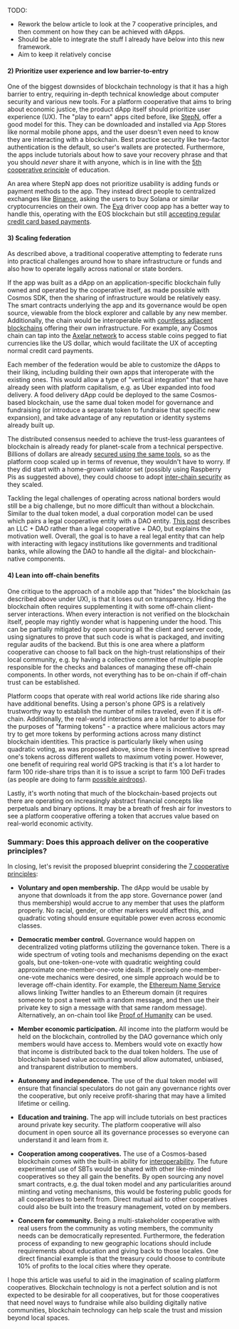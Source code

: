 TODO:
* Rework the below article to look at the 7 cooperative principles, and then comment on how they can be achieved with dApps.
* Should be able to integrate the stuff I already have below into this new framework.
* Aim to keep it relatively concise

#### 2) Prioritize user experience and low barrier-to-entry

One of the biggest downsides of blockchain technology is that it has a high barrier to entry, requiring in-depth technical knowledge about computer security and various new tools. For a platform cooperative that aims to bring about economic justice, the product dApp itself should prioritize user experience (UX). The "play to earn" apps cited before, like [StepN](https://stepn.com/), offer a good model for this. They can be downloaded and installed via App Stores like normal mobile phone apps, and the user doesn't even need to know they are interacting with a blockchain. Best practice security like two-factor authentication is the default, so user's wallets are protected. Furthermore, the apps include tutorials about how to save your recovery phrase and that you should *never* share it with anyone, which is in line with the [5th cooperative principle](https://www.ica.coop/en/cooperatives/cooperative-identity) of education.

An area where StepN app does not prioritize usability is adding funds or payment methods to the app. They instead direct people to centralized exchanges like [Binance](https://www.binance.com/en), asking the users to buy Solana or similar cryptocurrencies on their own. The [Eva](https://eva.coop/) driver coop app has a better way to handle this, operating with the EOS blockchain but still [accepting regular credit card based payments](https://www.youtube.com/watch?v=xlKbF1hhEFA). 

#### 3) Scaling federation

As described above, a traditional cooperative attempting to federate runs into practical challenges around how to share infrastructure or funds and also how to operate legally across national or state borders.

If the app was built as a dApp on an application-specific blockchain fully owned and operated by the cooperative itself, as made possible with Cosmos SDK, then the sharing of infrastructure would be relatively easy. The smart contracts underlying the app and its governance would be open source, viewable from the block explorer and callable by any new member. Additionally, the chain would be interoperable with [countless adjacent blockchains](https://mapofzones.com/) offering their own infrastructure. For example, any Cosmos chain can tap into the [Axelar network](https://axelar.network/) to access stable coins pegged to fiat currencies like the US dollar, which would facilitate the UX of accepting normal credit card payments.

Each member of the federation would be able to customize the dApps to their liking, including building their own apps that interoperate with the existing ones. This would allow a type of "vertical integration" that we have already seen with platform capitalism, e.g. as Uber expanded into food delivery. A food delivery dApp could be deployed to the same Cosmos-based blockchain, use the same dual token model for governance and fundraising (or introduce a separate token to fundraise that specific new expansion), and take advantage of any reputation or identity systems already built up.

The distributed consensus needed to achieve the trust-less guarantees of blockchain is already ready for planet-scale from a technical perspective. Billions of dollars are already [secured using the same tools](https://tendermint.com/security/), so as the platform coop scaled up in terms of revenue, they wouldn't have to worry. If they did start with a home-grown validator set (possibly using Raspberry Pis as suggested above), they could choose to adopt [inter-chain security](https://blog.cosmos.network/interchain-security-is-coming-to-the-cosmos-hub-f144c45fb035) as they scaled.

Tackling the legal challenges of operating across national borders would still be a big challenge, but no more difficult than without a blockchain. Similar to the dual token model, a dual corporation model can be used which pairs a legal cooperative entity with a DAO entity. [This post](https://umamifinance.medium.com/introducing-umami-dao-foundation-umami-labs-llc-a3f92f137198) describes an LLC + DAO rather than a legal cooperative + DAO, but explains the motivation well. Overall, the goal is to have a real legal entity that can help with interacting with legacy institutions like governments and traditional banks, while allowing the DAO to handle all the digital- and blockchain-native components.

#### 4) Lean into off-chain benefits

One critique to the approach of a mobile app that "hides" the blockchain (as described above under UX), is that it loses out on transparency. Hiding the blockchain often requires supplementing it with some off-chain client-server interactions. When every interaction is not verified on the blockchain itself, people may rightly wonder what is happening under the hood. This can be partially mitigated by open sourcing all the client and server code, using signatures to prove that such code is what is packaged, and inviting regular audits of the backend. But this is one area where a platform cooperative can choose to fall back on the high-trust relationships of their local community, e.g. by having a collective committee of multiple people responsible for the checks and balances of managing these off-chain components. In other words, not everything has to be on-chain if off-chain trust can be established.

Platform coops that operate with real world actions like ride sharing also have additional benefits. Using a person's phone GPS is a relatively trustworthy way to establish the number of miles traveled, even if it is off-chain. Additionally, the real-world interactions are a lot harder to abuse for the purposes of "farming tokens" - a practice where malicious actors may try to get more tokens by performing actions across many distinct blockchain identities. This practice is particularly likely when using quadratic voting, as was proposed above, since there is incentive to spread one's tokens across different wallets to maximum voting power. However, one benefit of requiring real world GPS tracking is that it's a lot harder to farm 100 ride-share trips than it is to issue a script to farm 100 DeFi trades (as people are doing to farm [possible airdrops](https://twitter.com/milesdeutscher/status/1584518035142217730)).

Lastly, it's worth noting that much of the blockchain-based projects out there are operating on increasingly abstract financial concepts like perpetuals and binary options. It may be a breath of fresh air for investors to see a platform cooperative offering a token that accrues value based on real-world economic activity.

### Summary: Does this approach deliver on the cooperative principles?

In closing, let's revisit the proposed blueprint considering the [7 cooperative principles](https://www.ica.coop/en/cooperatives/cooperative-identity):

* **Voluntary and open membership.** The dApp would be usable by anyone that downloads it from the app store. Governance power (and thus membership) would accrue to any member that uses the platform properly. No racial, gender, or other markers would affect this, and quadratic voting should ensure equitable power even across economic classes.
  
* **Democratic member control.** Governance would happen on decentralized voting platforms utilizing the governance token. There is a wide spectrum of voting tools and mechanisms depending on the exact goals, but one-token-one-vote with quadratic weighting could approximate one-member-one-vote ideals. If precisely one-member-one-vote mechanics were desired, one simple approach would be to leverage off-chain identity. For example, the [Ethereum Name Service](https://docs.ens.domains/) allows linking Twitter handles to an Ethereum domain (it requires someone to post a tweet with a random message, and then use their private key to sign a message with that same random message). Alternatively, an on-chain tool like [Proof of Humanity](https://www.proofofhumanity.id/) can be used.
  
* **Member economic participation.** All income into the platform would be held on the blockchain, controlled by the DAO governance which only members would have access to. Members would vote on exactly how that income is distributed back to the dual token holders. The use of blockchain based value accounting would allow automated, unbiased, and transparent distribution to members.
  
* **Autonomy and independence.** The use of the dual token model will ensure that financial speculators do not gain any governance rights over the cooperative, but only receive profit-sharing that may have a limited lifetime or ceiling. 
  
* **Education and training.** The app will include tutorials on best practices around private key security. The platform cooperative will also document in open source all its governance processes so everyone can understand it and learn from it.
  
* **Cooperation among cooperatives.** The use of a Cosmos-based blockchain comes with the built-in ability for [interoperability](https://ibcprotocol.org/). The future experimental use of SBTs would be shared with other like-minded cooperatives so they all gain the benefits. By open sourcing any novel smart contracts, e.g. the dual token model and any particularities around minting and voting mechanisms, this would be fostering public goods for all cooperatives to benefit from. Direct mutual aid to other cooperatives could also be built into the treasury management, voted on by members.
  
* **Concern for community.** Being a multi-stakeholder cooperative with real users from the community as voting members, the community needs can be democratically represented. Furthermore, the federation process of expanding to new geographic locations should include requirements about education and giving back to those locales. One direct financial example is that the treasury could choose to contribute 10% of profits to the local cities where they operate.

I hope this article was useful to aid in the imagination of scaling platform cooperatives. Blockchain technology is not a perfect solution and is not expected to be desirable for all cooperatives, but for those cooperatives that need novel ways to fundraise while also building digitally native communities, blockchain technology can help scale the trust and mission beyond local spaces.